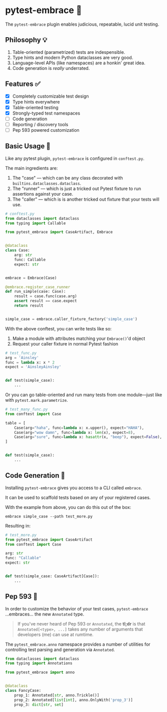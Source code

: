 # pytest-embrace :gift_heart:

The `pytest-embrace` plugin enables judicious, repeatable, lucid unit testing.

## Philosophy :bulb:

1. Table-oriented (parametrized) tests are indespensible.
2. Type hints and modern Python dataclasses are very good.
3. Language-level APIs (like namespaces) are a honkin' great idea.
4. Code generation is *really* underrated.

## Features :white_check_mark:

- [x] Completely customizable test design
- [x] Type hints everywhere
- [x] Table-oriented testing
- [x] Strongly-typed test namespaces
- [ ] Code generation
- [ ] Reporting / discovery tools
- [ ] Pep 593 powered customization

## Basic Usage :wave:

Like any pytest plugin, `pytest-embrace` is configured in `conftest.py`.

The main ingredients are:

1. The "case" –– which can be any class decorated with `builtins.dataclasses.dataclass`.
2. The "runner" –– which is just a tricked out Pytest fixture to run assertions against your case.
3. The "caller" –– which is is another tricked out fixture that your tests will use.

```python
# conftest.py
from dataclasses import dataclass
from typing import Callable

from pytest_embrace import CaseArtifact, Embrace


@dataclass
class Case:
    arg: str
    func: Callable
    expect: str


embrace = Embrace(Case)

@embrace.register_case_runner
def run_simple(case: Case):
    result = case.func(case.arg)
    assert result == case.expect
    return result


simple_case = embrace.caller_fixture_factory('simple_case')
```

With the above conftest, you can write tests like so:

1. Make a module with attributes matching your `Embrace()`'d object
2. Request your caller fixture in normal Pytest fashion

```python
# test_func.py
arg = 'Ainsley'
func = lambda x: x * 2
expect = 'AinsleyAinsley'


def test(simple_case):
	...
```

Or you can go table-oriented and run many tests from one module––just like with `pytest.mark.parametrize`.

```python
# test_many_func.py
from conftest import Case

table = [
    Case(arg="haha", func=lambda x: x.upper(), expect="HAHA"),
    Case(arg="wow damn", func=lambda x: len(x), expect=8),
    Case(arg="sure", func=lambda x: hasattr(x, "beep"), expect=False),
]


def test(simple_case):
    ...
```

## Code Generation :robot:

Installing `pytest-embrace` gives you access to a CLI called `embrace`.

It can be used to scaffold tests based on any of your registered cases.

With the example from above, you can do this out of the box:

```shell
embrace simple_case --path test_more.py
```

Resulting in:

```python
# test_more.py
from pytest_embrace import CaseArtifact
from conftest import Case

arg: str
func: "Callable"
expect: str


def test(simple_case: CaseArtifact[Case]):
    ...
```

## Pep 593 :star2:

In order to customize the behavior of your test cases, `pytest-embrace` ...embraces... the new `Annotated` type.

> If you've never heard of Pep 593 or `Annotated`, the **tl;dr** is that `Annotated[<type>, ...]` takes any number of arguments that developers (me) can use at rumtime.

The `pytest_embrace.anno` namespace provides a number of utilities for controlling test parsing and generation via `Annotated`.

```python
from dataclasses import dataclass
from typing import Annotations

from pytest_embrace import anno


@dataclass
class FancyCase:
    prop_1: Annotated[str, anno.Trickle()]
    prop_2: Annotated[list[int], anno.OnlyWith('prop_3')]
    prop_3: dict[str, set]
```
